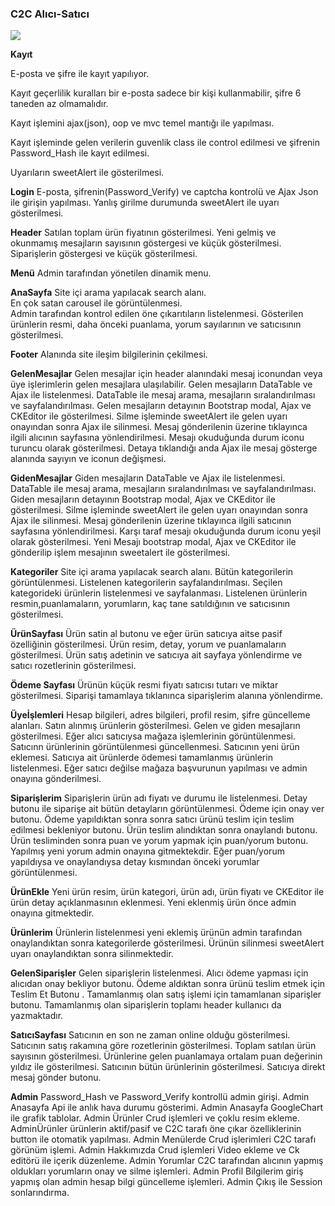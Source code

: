 ### C2C Alıcı-Satıcı

<img src="/C2C/img/c2c.gif">


**Kayıt**

E-posta ve şifre ile kayıt yapılıyor. 

Kayıt geçerlilik kuralları bir e-posta sadece bir kişi kullanmabilir, şifre 6 taneden az olmamalıdır. 

Kayıt işlemini ajax(json), oop ve mvc temel mantığı ile yapılması. 

Kayıt işleminde gelen verilerin guvenlik class ile control edilmesi ve şifrenin Password_Hash ile kayıt edilmesi. 

Uyarıların sweetAlert ile gösterilmesi. 


**Login**
E-posta, şifrenin(Password_Verify) ve captcha kontrolü ve Ajax Json ile girişin yapılması. 
Yanlış girilme durumunda sweetAlert ile uyarı gösterilmesi. 

**Header**
Satılan toplam ürün fiyatının gösterilmesi. 
Yeni gelmiş ve okunmamış mesajların  sayısının göstergesi ve küçük gösterilmesi. 
Siparişlerin göstergesi ve küçük gösterilmesi. 

**Menü**
Admin tarafından yönetilen dinamik menu. 

**AnaSayfa**
Site içi arama yapılacak search alanı.  
En çok satan carousel ile görüntülenmesi.  
Admin tarafından kontrol edilen öne çıkarıtıların listelenmesi. 
Gösterilen ürünlerin resmi, daha önceki puanlama,  yorum sayılarının ve satıcısının gösterilmesi.

**Footer**
Alanında site ileşim bilgilerinin çekilmesi.

**GelenMesajlar**
Gelen mesajlar için  header alanındaki mesaj iconundan veya üye işlerimlerin gelen mesajlara ulaşılabilir. 
Gelen mesajların DataTable ve Ajax ile listelenmesi. 
DataTable ile mesaj arama, mesajların sıralandırılması ve sayfalandırılması. 
Gelen mesajların detayının Bootstrap modal, Ajax ve CKEditor ile gösterilmesi. 
Silme işleminde sweetAlert ile gelen uyarı onayından sonra Ajax ile silinmesi. 
Mesaj gönderilenin üzerine tıklayınca ilgili alıcının sayfasına yönlendirilmesi. 
Mesajı okuduğunda durum iconu turuncu olarak gösterilmesi. 
Detaya tıklandığı anda Ajax ile mesaj gösterge alanında sayıyın ve iconun değişmesi. 

**GidenMesajlar**
Giden mesajların DataTable ve Ajax ile listelenmesi. 
DataTable ile mesaj arama, mesajların sıralandırılması ve sayfalandırılması. 
Giden mesajların detayının Bootstrap modal, Ajax ve CKEditor ile gösterilmesi. 
Silme işleminde sweetAlert ile gelen uyarı onayından sonra Ajax ile silinmesi. 
Mesaj gönderilenin üzerine tıklayınca ilgili satıcının sayfasına yönlendirilmesi. 
Karşı taraf mesajı okuduğunda durum iconu yeşil olarak gösterilmesi. 
Yeni Mesajı bootstrap modal, Ajax ve CKEditor ile gönderilip işlem mesajının sweetalert ile gösterilmesi. 

**Kategoriler**
Site içi arama yapılacak search alanı. 
Bütün kategorilerin görüntülenmesi. 
Listelenen kategorilerin sayfalandırılması. 
Seçilen kategorideki ürünlerin listelenmesi ve sayfalanması. 
Listelenen ürünlerin resmin,puanlamaların, yorumların, kaç tane satıldığının  ve satıcısının gösterilmesi. 

**ÜrünSayfası**
Ürün satin al butonu ve eğer ürün satıcıya aitse pasif özelliğinin gösterilmesi. 
Ürün resim, detay, yorum ve puanlamaların gösterilmesi. 
Ürün satış adetinin ve satıcıya ait sayfaya yönlendirme ve satıcı rozetlerinin gösterilmesi. 

**Ödeme Sayfası**
Ürünün küçük resmi fiyatı satıcısı tutarı ve miktar gösterilmesi. 
Siparişi tamamlaya tıklanınca siparişlerim alanına yönlendirme. 

**Üyeİşlemleri**
Hesap bilgileri, adres bilgileri, profil resim, şifre güncelleme alanları. 
Satın alınmış ürünlerin gösterilmesi. 
Gelen ve giden mesajların gösterilmesi. 
Eğer alıcı satıcıysa mağaza işlemlerinin görüntülenmesi. 
Satıcınn ürünlerinin görüntülenmesi güncellenmesi. 
Satıcının yeni ürün eklemesi. 
Satıcıya ait ürünlerde ödemesi tamamlanmış ürünlerin listelenmesi. 
Eğer satıcı değilse mağaza başvurunun yapılması ve admin onayına gönderilmesi. 

**Siparişlerim**
Siparişlerin ürün adı fiyatı ve durumu ile listelenmesi. 
Detay butonu ile siparişe ait bütün detayların görüntülenmesi. 
Ödeme için onay ver butonu. 
Ödeme yapıldıktan sonra sonra satıcı ürünü teslim için teslim edilmesi bekleniyor butonu. 
Ürün teslim alındıktan sonra onaylandı butonu. 
Ürün tesliminden sonra puan ve yorum yapmak için puan/yorum butonu. 
Yapılmış yeni yorum admin onayına gitmektekdir. 
Eğer puan/yorum yapıldıysa ve onaylandıysa detay kısmından önceki yorumlar görüntülenmesi. 

**ÜrünEkle**
Yeni ürün resim, ürün kategori, ürün adı, ürün fiyatı ve CKEditor ile ürün detay açıklanmasının eklenmesi. 
Yeni eklenmiş ürün önce admin onayına gitmektedir. 
 
**Ürünlerim**
Ürünlerin listelenmesi yeni eklemiş ürünün admin tarafından onaylandıktan sonra kategorilerde gösterilmesi. 
Ürünün silinmesi sweetAlert uyarı onaylandıktan sonra silinmektedir. 

**GelenSiparişler**
Gelen siparişlerin listelenmesi. 
Alıcı ödeme yapması için alıcıdan onay bekliyor butonu. 
Ödeme aldıktan sonra ürünü teslim etmek için Teslim Et Butonu . 
Tamamlanmış olan satış işlemi için  tamamlanan siparişler butonu. 
Tamamlanmış olan siparişlerin toplamı header kullanıcı da yazmaktadır. 

**SatıcıSayfası**
Satıcının en son ne zaman online olduğu gösterilmesi. 
Satıcının satış rakamına göre rozetlerinin gösterilmesi. 
Toplam satılan ürün sayısının gösterilmesi. 
Ürünlerine gelen puanlamaya ortalam puan değerinin yıldız ile gösterilmesi. 
Satıcının bütün ürünlerinin gösterilmesi. 
Satıcıya direkt mesaj gönder butonu. 

**Admin**
Password_Hash ve Password_Verify kontrollü admin girişi. 
Admin Anasayfa Api ile anlık hava durumu gösterimi. 
Admin Anasayfa GoogleChart ile grafik tablolar. 
Admin Ürünler Crud işlemleri ve çoklu resim ekleme. 
AdminÜrünler ürünlerin aktif/pasif ve C2C tarafı öne çıkar özelliklerinin button ile otomatik yapılması. 
Admin Menülerde Crud işlerimleri C2C tarafı görünüm işlemi. 
Admin Hakkımızda Crud işlemleri Video ekleme ve Ck editörü ile içerik düzenleme. 
Admin Yorumlar C2C tarafından alıcının yapmış oldukları yorumların onay ve silme işlemleri. 
Admin Profil Bilgilerim giriş yapmış olan admin hesap bilgi güncelleme işlemleri. 
Admin Çıkış ile Session sonlarındırma. 




